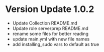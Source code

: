 # Version Update 1.0.2

- Update Collection README.md
- Update role serverprep README.md
- rename some files for better reading
- update main.yml with new file names
- add installing_sudo vars to default as true
